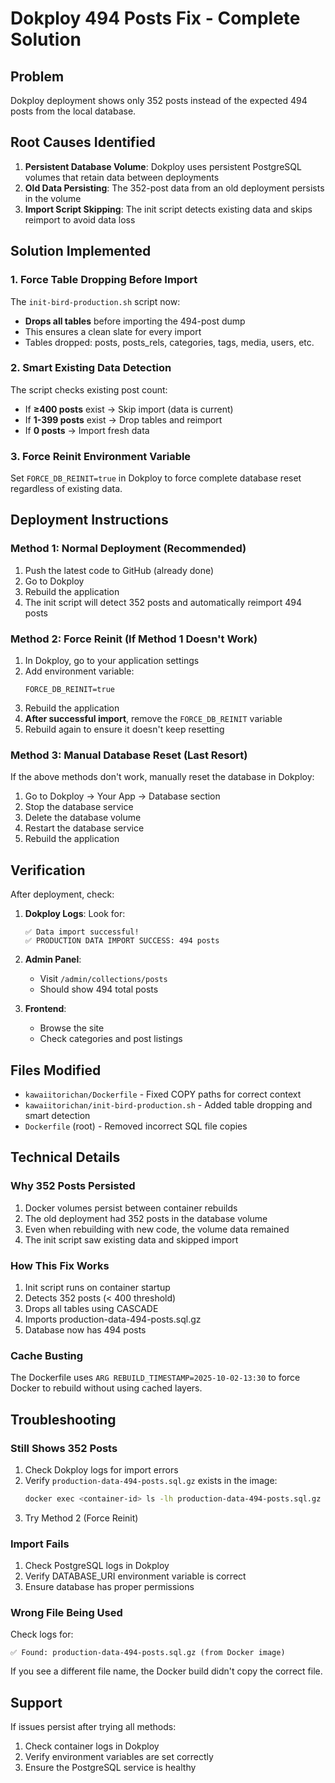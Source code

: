 # Dokploy 494 Posts Fix - Complete Solution

## Problem

Dokploy deployment shows only 352 posts instead of the expected 494 posts from the local database.

## Root Causes Identified

1. **Persistent Database Volume**: Dokploy uses persistent PostgreSQL volumes that retain data between deployments
2. **Old Data Persisting**: The 352-post data from an old deployment persists in the volume
3. **Import Script Skipping**: The init script detects existing data and skips reimport to avoid data loss

## Solution Implemented

### 1. Force Table Dropping Before Import

The `init-bird-production.sh` script now:
- **Drops all tables** before importing the 494-post dump
- This ensures a clean slate for every import
- Tables dropped: posts, posts_rels, categories, tags, media, users, etc.

### 2. Smart Existing Data Detection

The script checks existing post count:
- If **≥400 posts** exist → Skip import (data is current)
- If **1-399 posts** exist → Drop tables and reimport
- If **0 posts** → Import fresh data

### 3. Force Reinit Environment Variable

Set `FORCE_DB_REINIT=true` in Dokploy to force complete database reset regardless of existing data.

## Deployment Instructions

### Method 1: Normal Deployment (Recommended)

1. Push the latest code to GitHub (already done)
2. Go to Dokploy
3. Rebuild the application
4. The init script will detect 352 posts and automatically reimport 494 posts

### Method 2: Force Reinit (If Method 1 Doesn't Work)

1. In Dokploy, go to your application settings
2. Add environment variable:
   ```
   FORCE_DB_REINIT=true
   ```
3. Rebuild the application
4. **After successful import**, remove the `FORCE_DB_REINIT` variable
5. Rebuild again to ensure it doesn't keep resetting

### Method 3: Manual Database Reset (Last Resort)

If the above methods don't work, manually reset the database in Dokploy:

1. Go to Dokploy → Your App → Database section
2. Stop the database service
3. Delete the database volume
4. Restart the database service
5. Rebuild the application

## Verification

After deployment, check:

1. **Dokploy Logs**: Look for:
   ```
   ✅ Data import successful!
   ✅ PRODUCTION DATA IMPORT SUCCESS: 494 posts
   ```

2. **Admin Panel**:
   - Visit `/admin/collections/posts`
   - Should show 494 total posts

3. **Frontend**:
   - Browse the site
   - Check categories and post listings

## Files Modified

- `kawaiitorichan/Dockerfile` - Fixed COPY paths for correct context
- `kawaiitorichan/init-bird-production.sh` - Added table dropping and smart detection
- `Dockerfile` (root) - Removed incorrect SQL file copies

## Technical Details

### Why 352 Posts Persisted

1. Docker volumes persist between container rebuilds
2. The old deployment had 352 posts in the database volume
3. Even when rebuilding with new code, the volume data remained
4. The init script saw existing data and skipped import

### How This Fix Works

1. Init script runs on container startup
2. Detects 352 posts (< 400 threshold)
3. Drops all tables using CASCADE
4. Imports production-data-494-posts.sql.gz
5. Database now has 494 posts

### Cache Busting

The Dockerfile uses `ARG REBUILD_TIMESTAMP=2025-10-02-13:30` to force Docker to rebuild without using cached layers.

## Troubleshooting

### Still Shows 352 Posts

1. Check Dokploy logs for import errors
2. Verify `production-data-494-posts.sql.gz` exists in the image:
   ```bash
   docker exec <container-id> ls -lh production-data-494-posts.sql.gz
   ```
3. Try Method 2 (Force Reinit)

### Import Fails

1. Check PostgreSQL logs in Dokploy
2. Verify DATABASE_URI environment variable is correct
3. Ensure database has proper permissions

### Wrong File Being Used

Check logs for:
```
✅ Found: production-data-494-posts.sql.gz (from Docker image)
```

If you see a different file name, the Docker build didn't copy the correct file.

## Support

If issues persist after trying all methods:
1. Check container logs in Dokploy
2. Verify environment variables are set correctly
3. Ensure the PostgreSQL service is healthy
